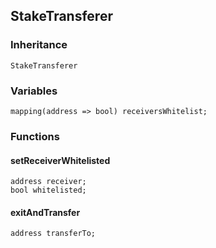 ## StakeTransferer





### Inheritance

```
StakeTransferer
```

### Variables

```Solidity
mapping(address => bool) receiversWhitelist;
```

### Functions

#### setReceiverWhitelisted





```Solidity
address receiver; 
bool whitelisted; 
```
#### exitAndTransfer





```Solidity
address transferTo; 
```


